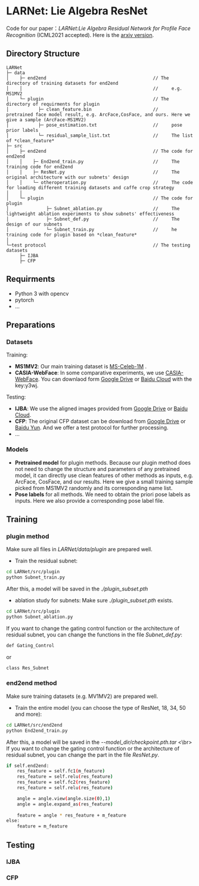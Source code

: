 # LARNet: Lie Algebra ResNet 
Code for our paper：*LARNet:Lie Algebra Residual Network for Profile Face Recognition*  (ICML2021 accepted).  Here is the [arxiv version](https://arxiv.org/abs/2103.08147).

## Directory Structure
```
LARNet
├─ data
│    ├─ end2end                                        // The directory of training datasets for end2end
│    │                                                 //     e.g. MS1MV2
│    └─ plugin                                         // The directory of requirments for plugin
│           ├─ clean_feature.bin                       //     pretrained face model result, e.g. ArcFace,CosFace, and ours. Here we give a sample (ArcFace-MS1MV2)
│           ├─ pose_estimation.txt                     //     pose prior labels
│           └─ residual_sample_list.txt                //     The list of *clean_feature*
├─ src
│    ├─ end2end                                        // The code for end2end                      
│    │    ├─ End2end_train.py                          //     The training code for end2end
│    │    ├─ ResNet.py                                 //     The original architecture with our subnets' design
│    │    └─ otheroperation.py                         //     The code for loading different training datasets and caffe crop strategy
│    │
│    └─ plugin                                         // The code for plugin
│              ├─ Subnet_ablation.py                   //     The lightweight ablation experiments to show subnets' effectiveness        
│              ├─ Subnet_def.py                        //     The design of our subnets
│              └─ Subnet_train.py                      //     he training code for plugin based on *clean_feature*
│
└─test protocol                                        // The testing datasets                     
     ├─ IJBA
     ├─ CFP
```

## Requirments
- Python 3 with opencv
- pytorch
- ...

## Preparations
### Datasets
Training:
- **MS1MV2**: Our main training dataset is [MS-Celeb-1M](https://www.microsoft.com/en-us/research/project/ms-celeb-1m-challenge-recognizing-one-million-celebrities-real-world/) .
- **CASIA-WebFace**: In some comparative experiments, we use [CASIA-WebFace](https://arxiv.org/abs/1411.7923). You can downlaod form [Google Drive](https://drive.google.com/open?id=1Of_EVz-yHV7QVWQGihYfvtny9Ne8qXVz) or [Baidu Cloud](https://pan.baidu.com/s/1hQCOD4Kr66MOW0_PE8bL0w) with the key:y3wj.

Testing:
- **IJBA**:  We use the aligned images provided from  [Google Drive](https://drive.google.com/file/d/11p1eVSpyHZQUG0uBGyRoFnOXXTuZ501c/view?usp=sharing) or  [Baidu Cloud](https://pan.baidu.com/s/1xLi6zDqwAeXEMV4aWi1k3g). 
- **CFP**: The original CFP dataset can be download from [Google Drive](https://drive.google.com/file/d/1B9QGThNd_-4Pg8O3si-EUYU9Px748p1C/view?usp=sharing) or [Baidu Yun](https://pan.baidu.com/s/1U_CzmLsJ2OaX4rJeJ7r92g). And we offer a test protocol for further processing.
- ...

### Models
- **Pretrained model** for plugin methods. Because our plugin method does not need to change the structure and parameters of any pretrained model, it can directly use clean features of other methods as inputs, e.g. ArcFace, CosFace, and our results. Here we give a small training sample picked from  MS1MV2 randomly and its corresponding name list.
- **Pose labels** for all methods. We need to obtain the priori pose labels as inputs. Here we also provide a corresponding pose label file.

## Training
### plugin method
Make sure all files in *LARNet/data/plugin* are prepared well.
- Train the residual subnet:
```bash
cd LARNet/src/plugin
python Subnet_train.py
```
After this, a model will be saved in the *./plugin_subset.pth*
<br>
- ablation study for subnets:
Make sure *./plugin_subset.pth* exists.
```bash
cd LARNet/src/plugin
python Subnet_ablation.py
```
If you want to change the gating control function or the architecture of residual subnet, you can change the functions in the file *Subnet_def.py*:
```bash
def Gating_Control
```
or
```bash
class Res_Subnet
```

### end2end method
Make sure training datasets (e.g. MV1MV2) are prepared well.
- Train the entire model (you can choose the type of ResNet, 18, 34, 50 and more):
```bash
cd LARNet/src/end2end
python End2end_train.py
```
After this, a model will be saved in the *--model_dir/checkpoint.pth.tar* <\br>
If you want to change the gating control function or the architecture of residual subnet, you can change the part in the file *ResNet.py*.
```bash
if self.end2end:
    res_feature = self.fc1(m_feature)
    res_feature = self.relu(res_feature)
    res_feature = self.fc2(res_feature)
    res_feature = self.relu(res_feature)

    angle = angle.view(angle.size(0),1)
    angle = angle.expand_as(res_feature)
            
    feature = angle * res_feature + m_feature
else:
    feature = m_feature
```
## Testing
### IJBA
### CFP



